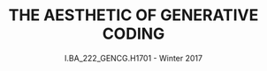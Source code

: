 ---
layout: front
title: "THE AESTHETIC OF GENERATIVE CODING" 
subtitle: "I.BA_222_GENCG.H1701 - Winter 2017"
---